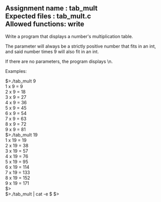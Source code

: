Assignment name  : tab_mult  
Expected files   : tab_mult.c  
Allowed functions: write  
--------------------------------------------------------------------------------

Write a program that displays a number's multiplication table.

The parameter will always be a strictly positive number that fits in an int,
and said number times 9 will also fit in an int.

If there are no parameters, the program displays \n.

Examples:  

$>./tab_mult 9  
1 x 9 = 9  
2 x 9 = 18  
3 x 9 = 27  
4 x 9 = 36  
5 x 9 = 45  
6 x 9 = 54  
7 x 9 = 63  
8 x 9 = 72  
9 x 9 = 81  
$>./tab_mult 19  
1 x 19 = 19  
2 x 19 = 38  
3 x 19 = 57  
4 x 19 = 76  
5 x 19 = 95  
6 x 19 = 114  
7 x 19 = 133  
8 x 19 = 152  
9 x 19 = 171  
$>  
$>./tab_mult | cat -e
$
$>
